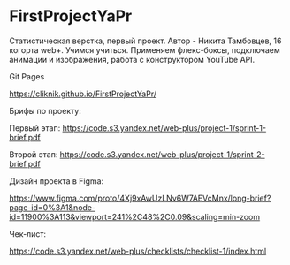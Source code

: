 # FirstProjectYaPr
Статистическая верстка, первый проект. Автор - Никита Тамбовцев, 16 когорта web+.
Учимся учиться.
Применяем флекс-боксы, подключаем анимации и изображения, работа с конструктором YouTube API.

Git Pages

https://cliknik.github.io/FirstProjectYaPr/

Брифы по проекту:

Первый этап: https://code.s3.yandex.net/web-plus/project-1/sprint-1-brief.pdf

Второй этап: https://code.s3.yandex.net/web-plus/project-1/sprint-2-brief.pdf


Дизайн проекта в Figma:

https://www.figma.com/proto/4Xj9xAwUzLNv6W7AEVcMnx/long-brief?page-id=0%3A1&node-id=11900%3A113&viewport=241%2C48%2C0.09&scaling=min-zoom


Чек-лист:

https://code.s3.yandex.net/web-plus/checklists/checklist-1/index.html
